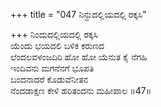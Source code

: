 +++
title = "047 ನಿನ್ದುದಲ್ಲಿಯದಲ್ಲಿ ರಕ್ಕಸಿ"

+++
ನಿಂದುದಲ್ಲಿಯದಲ್ಲಿ ರಕ್ಕಸಿ   
ಯೆಂದು ಭಯದಲಿ ಬಳಿಕ ಕರುಣದ  
ಲೆಂದಲವಳಂಜದಿರಿ ಹೋ ಹೋ ಯೆನುತ ಕೈ ನೆಗಹಿ   
ಇಂದಿವನು ಮಗನೆನಗೆ ಭೂಪತಿ   
ಬಂದನಾದರೆ ಕೊಡುವೆನೀತನ   
ನೆಂದಡಾಕ್ಷಣ ಕೇಳಿ ಹರಿತಂದನು ಮಹೀಪಾಲ      ॥47॥